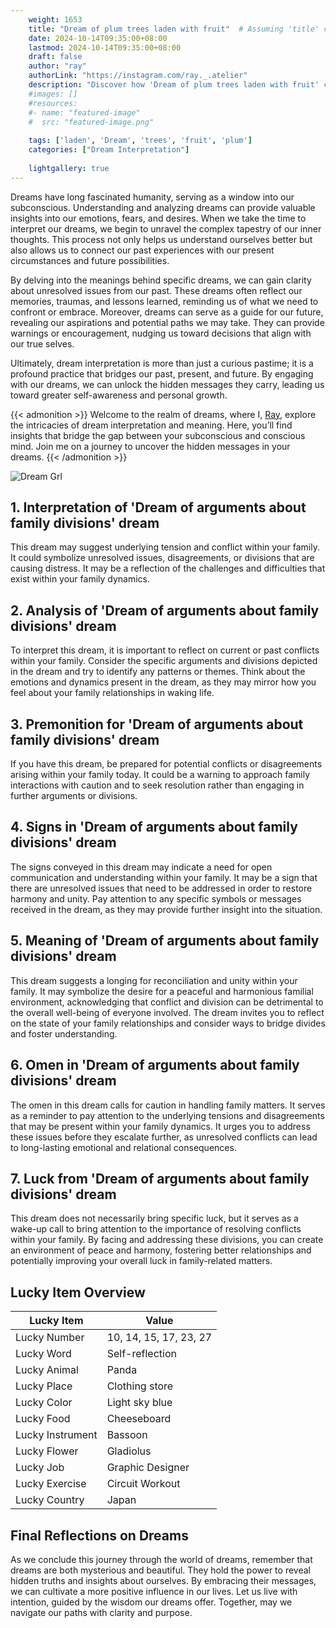 ```yaml
---
    weight: 1653
    title: "Dream of plum trees laden with fruit"  # Assuming 'title' column exists
    date: 2024-10-14T09:35:00+08:00
    lastmod: 2024-10-14T09:35:00+08:00
    draft: false
    author: "ray"
    authorLink: "https://instagram.com/ray._.atelier"
    description: "Discover how 'Dream of plum trees laden with fruit' can interpret your future and uncover its significant meanings in your life."
    #images: []
    #resources:
    #- name: "featured-image"
    #  src: "featured-image.png"
    
    tags: ['laden', 'Dream', 'trees', 'fruit', 'plum']
    categories: ["Dream Interpretation"]
    
    lightgallery: true
---
```

    
Dreams have long fascinated humanity, serving as a window into our subconscious. Understanding and analyzing dreams can provide valuable insights into our emotions, fears, and desires. When we take the time to interpret our dreams, we begin to unravel the complex tapestry of our inner thoughts. This process not only helps us understand ourselves better but also allows us to connect our past experiences with our present circumstances and future possibilities.

By delving into the meanings behind specific dreams, we can gain clarity about unresolved issues from our past. These dreams often reflect our memories, traumas, and lessons learned, reminding us of what we need to confront or embrace. Moreover, dreams can serve as a guide for our future, revealing our aspirations and potential paths we may take. They can provide warnings or encouragement, nudging us toward decisions that align with our true selves.

Ultimately, dream interpretation is more than just a curious pastime; it is a profound practice that bridges our past, present, and future. By engaging with our dreams, we can unlock the hidden messages they carry, leading us toward greater self-awareness and personal growth.

{{< admonition >}}
Welcome to the realm of dreams, where I, [Ray](https://instagram.com/ray._.atelier), explore the intricacies of dream interpretation and meaning. Here, you’ll find insights that bridge the gap between your subconscious and conscious mind. Join me on a journey to uncover the hidden messages in your dreams.
{{< /admonition >}}

![Dream Grl](https://cdn.pixabay.com/photo/2017/11/02/03/35/gothic-2910057_1280.jpg "Dream Grl")

## 1. Interpretation of 'Dream of arguments about family divisions' dream
 This dream may suggest underlying tension and conflict within your family. It could symbolize unresolved issues, disagreements, or divisions that are causing distress. It may be a reflection of the challenges and difficulties that exist within your family dynamics.

## 2. Analysis of 'Dream of arguments about family divisions' dream
 To interpret this dream, it is important to reflect on current or past conflicts within your family. Consider the specific arguments and divisions depicted in the dream and try to identify any patterns or themes. Think about the emotions and dynamics present in the dream, as they may mirror how you feel about your family relationships in waking life.

## 3. Premonition for 'Dream of arguments about family divisions' dream
 If you have this dream, be prepared for potential conflicts or disagreements arising within your family today. It could be a warning to approach family interactions with caution and to seek resolution rather than engaging in further arguments or divisions.

## 4. Signs in 'Dream of arguments about family divisions' dream
 The signs conveyed in this dream may indicate a need for open communication and understanding within your family. It may be a sign that there are unresolved issues that need to be addressed in order to restore harmony and unity. Pay attention to any specific symbols or messages received in the dream, as they may provide further insight into the situation.

## 5. Meaning of 'Dream of arguments about family divisions' dream
 This dream suggests a longing for reconciliation and unity within your family. It may symbolize the desire for a peaceful and harmonious familial environment, acknowledging that conflict and division can be detrimental to the overall well-being of everyone involved. The dream invites you to reflect on the state of your family relationships and consider ways to bridge divides and foster understanding.

## 6. Omen in 'Dream of arguments about family divisions' dream
 The omen in this dream calls for caution in handling family matters. It serves as a reminder to pay attention to the underlying tensions and disagreements that may be present within your family dynamics. It urges you to address these issues before they escalate further, as unresolved conflicts can lead to long-lasting emotional and relational consequences.

## 7. Luck from 'Dream of arguments about family divisions' dream
 This dream does not necessarily bring specific luck, but it serves as a wake-up call to bring attention to the importance of resolving conflicts within your family. By facing and addressing these divisions, you can create an environment of peace and harmony, fostering better relationships and potentially improving your overall luck in family-related matters.

## Lucky Item Overview
| Lucky Item          | Value              |
|---------------|--------------------|
| Lucky Number        | 10, 14, 15, 17, 23, 27  |
| Lucky Word          | Self-reflection |
| Lucky Animal        | Panda |
| Lucky Place         | Clothing store     |
| Lucky Color         | Light sky blue     |
| Lucky Food          | Cheeseboard      |
| Lucky Instrument    | Bassoon |
| Lucky Flower        | Gladiolus    |
| Lucky Job           | Graphic Designer       |
| Lucky Exercise      | Circuit Workout  |
| Lucky Country       | Japan    |


##  Final Reflections on Dreams

As we conclude this journey through the world of dreams, remember that dreams are both mysterious and beautiful. They hold the power to reveal hidden truths and insights about ourselves. By embracing their messages, we can cultivate a more positive influence in our lives. Let us live with intention, guided by the wisdom our dreams offer. Together, may we navigate our paths with clarity and purpose.
